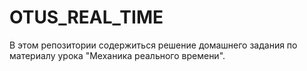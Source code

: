 # OTUS_REAL_TIME

В этом репозитории содержиться решение домашнего задания по материалу урока "Механика реального времени".